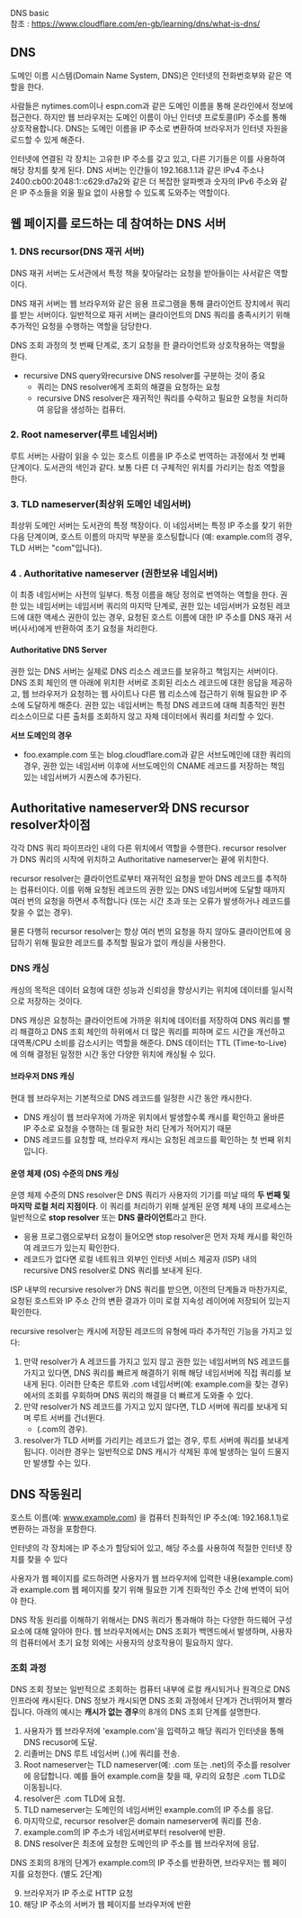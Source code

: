 DNS basic  
참조 : https://www.cloudflare.com/en-gb/learning/dns/what-is-dns/

## DNS

도메인 이름 시스템(Domain Name System, DNS)은 인터넷의 전화번호부와 같은 역할을 한다. 

사람들은 nytimes.com이나 espn.com과 같은 도메인 이름을 통해 온라인에서 정보에 접근한다. 하지만 웹 브라우저는  도메인 이름이 아닌 인터넷 프로토콜(IP) 주소를 통해 상호작용합니다. DNS는 도메인 이름을 IP 주소로 변환하여 브라우저가 인터넷 자원을 로드할 수 있게 해준다.

인터넷에 연결된 각 장치는 고유한 IP 주소를 갖고 있고, 다른 기기들은 이를 사용하여 해당 장치를 찾게 된다. DNS 서버는 인간들이 192.168.1.1과 같은 IPv4 주소나 2400:cb00:2048:1::c629:d7a2와 같은 더 복잡한 알파벳과 숫자의 IPv6 주소와 같은 IP 주소들을 외울 필요 없이 사용할 수 있도록 도와주는 역할이다.



## 웹 페이지를 로드하는 데 참여하는 DNS 서버

### 1. DNS recursor(DNS 재귀 서버) 

DNS 재귀 서버는 도서관에서 특정 책을 찾아달라는 요청을 받아들이는 사서같은 역할이다. 

DNS 재귀 서버는 웹 브라우저와 같은 응용 프로그램을 통해 클라이언트 장치에서 쿼리를 받는 서버이다. 일반적으로 재귀 서버는 클라이언트의 DNS 쿼리를 충족시키기 위해 추가적인 요청을 수행하는 역할을 담당한다.

DNS 조회 과정의 첫 번째 단계로, 초기 요청을 한 클라이언트와 상호작용하는 역할을 한다. 

-  recursive DNS query와recursive DNS resolver를 구분하는 것이 중요
   - 쿼리는 DNS resolver에게 조회의 해결을 요청하는 요청
   - recursive DNS resolver은 재귀적인 쿼리를 수락하고 필요한 요청을 처리하여 응답을 생성하는 컴퓨터.

### 2. Root nameserver(루트 네임서버)

루트 서버는 사람이 읽을 수 있는 호스트 이름을 IP 주소로 번역하는 과정에서 첫 번째 단계이다.  도서관의 색인과 같다. 보통 다른 더 구체적인 위치를 가리키는 참조 역할을 한다.

### 3. TLD nameserver(최상위 도메인 네임서버)

 최상위 도메인 서버는 도서관의 특정 책장이다. 이 네임서버는 특정 IP 주소를 찾기 위한 다음 단계이며, 호스트 이름의 마지막 부분을 호스팅합니다 (예: example.com의 경우, TLD 서버는 "com"입니다).

### 4 . Authoritative nameserver (권한보유 네임서버)

이 최종 네임서버는 사전의 일부다. 특정 이름을 해당 정의로 번역하는 역할을 한다. 권한 있는 네임서버는 네임서버 쿼리의 마지막 단계로, 권한 있는 네임서버가 요청된 레코드에 대한 액세스 권한이 있는 경우, 요청된 호스트 이름에 대한 IP 주소를 DNS 재귀 서버(사서)에게 반환하여 초기 요청을 처리한다.

#### Authoritative DNS Server

권한 있는 DNS 서버는 실제로 DNS 리소스 레코드를 보유하고 책임지는 서버이다. DNS 조회 체인의 맨 아래에 위치한 서버로 조회된 리소스 레코드에 대한 응답을 제공하고, 웹 브라우저가 요청하는 웹 사이트나 다른 웹 리소스에 접근하기 위해 필요한 IP 주소에 도달하게 해준다. 권한 있는 네임서버는 특정 DNS 레코드에 대해 최종적인 원천 리소스이므로 다른 출처를 조회하지 않고 자체 데이터에서 쿼리를 처리할 수 있다.

**서브 도메인의 경우**

- foo.example.com 또는 blog.cloudflare.com과 같은 서브도메인에 대한 쿼리의 경우, 권한 있는 네임서버 이후에 서브도메인의 CNAME 레코드를 저장하는 책임 있는 네임서버가 시퀀스에 추가된다.



## Authoritative nameserver와 DNS recursor resolver차이점

각각 DNS 쿼리 파이프라인 내의 다른 위치에서 역할을 수행한다.  recursor resolver가 DNS 쿼리의 시작에 위치하고 Authoritative nameserver는 끝에 위치한다.

recursor resolver는 클라이언트로부터 재귀적인 요청을 받아 DNS 레코드를 추적하는 컴퓨터이다. 이를 위해 요청된 레코드의 권한 있는 DNS 네임서버에 도달할 때까지 여러 번의 요청을 하면서 추적합니다 (또는 시간 초과 또는 오류가 발생하거나 레코드를 찾을 수 없는 경우). 

물론 다행히 recursor resolver는 항상 여러 번의 요청을 하지 않아도 클라이언트에 응답하기 위해 필요한 레코드를 추적할 필요가 없이 캐싱을 사용한다. 



### DNS 캐싱

캐싱의 목적은 데이터 요청에 대한 성능과 신뢰성을 향상시키는 위치에 데이터를 일시적으로 저장하는 것이다. 

DNS 캐싱은 요청하는 클라이언트에 가까운 위치에 데이터를 저장하여 DNS 쿼리를 빨리 해결하고 DNS 조회 체인의 하위에서 더 많은 쿼리를 피하며 로드 시간을 개선하고 대역폭/CPU 소비를 감소시키는 역할을 해준다. DNS 데이터는 TTL (Time-to-Live)에 의해 결정된 일정한 시간 동안 다양한 위치에 캐싱될 수 있다.

#### 브라우저 DNS 캐싱 

현대 웹 브라우저는 기본적으로 DNS 레코드를 일정한 시간 동안 캐시한다. 

- DNS 캐싱이 웹 브라우저에 가까운 위치에서 발생할수록 캐시를 확인하고 올바른 IP 주소로 요청을 수행하는 데 필요한 처리 단계가 적어지기 때문 
- DNS 레코드를 요청할 때, 브라우저 캐시는 요청된 레코드를 확인하는 첫 번째 위치입니다.



#### 운영 체제 (OS) 수준의 DNS 캐싱 

운영 체제 수준의 DNS resolver은 DNS 쿼리가 사용자의 기기를 떠날 때의 **두 번째 및 마지막 로컬 처리 지점이다**. 이 쿼리를 처리하기 위해 설계된 운영 체제 내의 프로세스는 일반적으로 **stop resolver** 또는 **DNS 클라이언트**라고 한다. 

- 응용 프로그램으로부터 요청이 들어오면 stop resolver은 먼저 자체 캐시를 확인하여 레코드가 있는지 확인한다. 
- 레코드가 없다면 로컬 네트워크 외부인 인터넷 서비스 제공자 (ISP) 내의 recursive DNS resolver로 DNS 쿼리를 보내게 된다.

ISP 내부의 recursive resolver가 DNS 쿼리를 받으면, 이전의 단계들과 마찬가지로, 요청된 호스트와 IP 주소 간의 변환 결과가 이미 로컬 지속성 레이어에 저장되어 있는지 확인한다.

recursive resolver는 캐시에 저장된 레코드의 유형에 따라 추가적인 기능을 가지고 있다:

1. 만약 resolver가 A 레코드를 가지고 있지 않고 권한 있는 네임서버의 NS 레코드를 가지고 있다면, DNS 쿼리를 빠르게 해결하기 위해 해당 네임서버에 직접 쿼리를 보내게 된다. 이러한 단축은 루트와 .com 네임서버(예: example.com을 찾는 경우)에서의 조회를 우회하며 DNS 쿼리의 해결을 더 빠르게 도와줄 수 있다.
2. 만약 resolver가 NS 레코드를 가지고 있지 않다면, TLD 서버에 쿼리를 보내게 되며 루트 서버를 건너뛴다.
   -  (.com의 경우).
3. resolver가 TLD 서버를 가리키는 레코드가 없는 경우, 루트 서버에 쿼리를 보내게 됩니다. 이러한 경우는 일반적으로 DNS 캐시가 삭제된 후에 발생하는 일이 드물지만 발생할 수는 있다.



## DNS 작동원리 

호스트 이름(예: www.example.com) 을 컴퓨터 친화적인 IP 주소(예: 192.168.1.1)로 변환하는 과정을 포함한다. 

인터넷의 각 장치에는 IP 주소가 할당되어 있고, 해당 주소를 사용하여 적절한 인터넷 장치를 찾을 수 있다 

사용자가 웹 페이지를 로드하려면 사용자가 웹 브라우저에 입력한 내용(example.com)과 example.com 웹 페이지를 찾기 위해 필요한 기계 친화적인 주소 간에 번역이 되어야 한다.

DNS 작동 원리를 이해하기 위해서는 DNS 쿼리가 통과해야 하는 다양한 하드웨어 구성 요소에 대해 알아야 한다. 웹 브라우저에서는 DNS 조회가 백엔드에서 발생하며, 사용자의 컴퓨터에서 초기 요청 외에는 사용자의 상호작용이 필요하지 않다.

### 조회 과정

DNS 조회 정보는 일반적으로 조회하는 컴퓨터 내부에 로컬 캐시되거나 원격으로 DNS 인프라에 캐시된다. DNS 정보가 캐시되면 DNS 조회 과정에서 단계가 건너뛰어져 빨라집니다. 아래의 예시는 **캐시가 없는 경우**의 8개의 DNS 조회 단계를 설명한다.

1. 사용자가 웹 브라우저에 'example.com'을 입력하고 해당 쿼리가 인터넷을 통해 DNS recusor에 도달.
2. 리졸버는 DNS 루트 네임서버 (.)에 쿼리를 전송.
3. Root nameserver는 TLD nameserver(예: .com 또는 .net)의 주소를 resolver에 응답합니다. 예를 들어 example.com을 찾을 때, 우리의 요청은 .com TLD로 이동됩니다.
4. resolver은 .com TLD에 요청.
5. TLD nameserver는 도메인의 네임서버인 example.com의 IP 주소를 응답.
6. 마지막으로, recursor resolver은 domain nameserver에 쿼리를 전송.
7. example.com의 IP 주소가 네임서버로부터 resolver에 반환.
8. DNS resolver은 최초에 요청한 도메인의 IP 주소를 웹 브라우저에 응답.

DNS 조회의 8개의 단계가 example.com의 IP 주소를 반환하면, 브라우저는 웹 페이지를 요청한다. (별도 2단계)

9. 브라우저가 IP 주소로 HTTP 요청
10. 해당 IP 주소의 서버가 웹 페이지를 브라우저에 반환





